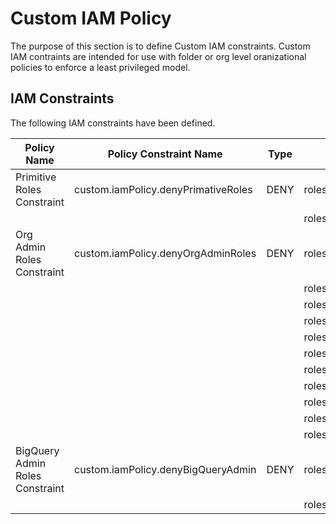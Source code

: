 # Custom IAM Policy

The purpose of this section is to define Custom IAM constraints. Custom IAM contraints are intended for use with folder or org level oranizational policies to enforce a least privileged model.

## IAM Constraints

The following IAM constraints have been defined.

| Policy Name | Policy Constraint Name | Type | Roles |
|-------------|------------------------|------|-------|
| Primitive Roles Constraint | custom.iamPolicy.denyPrimativeRoles | DENY | roles/owner |
||||                                                                        roles/editor|
| Org Admin Roles Constraint | custom.iamPolicy.denyOrgAdminRoles | DENY | roles/assuredworkloads.admin|
||||                 roles/billing.admin|
||||                 roles/cloudasset.owner|
||||                 roles/iam.organizationRoleAdmin|
||||                 roles/resourcemanager.folderAdmin|
||||                 roles/resourcemanager.folderIamAdmin|
||||                 roles/resourcemanager.organizationAdmin|
||||                 roles/resourcemanager.projectCreator|
||||                 roles/resourcemanager.projectDeleter|
||||                 roles/resourcemanager.tagAdmin|
||||                 roles/orgpolicy.policyAdmin|
| BigQuery Admin Roles Constraint | custom.iamPolicy.denyBigQueryAdmin | DENY | roles/bigquery.resourceAdmin|
||||                                                                                 roles/bigquery.admin|